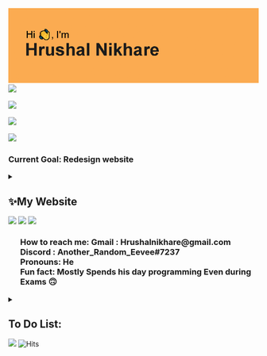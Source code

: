 <img src="header.png"/>

<img src="https://media.giphy.com/media/8pFMDglkmmOyX775JU/giphy.gif"/>

<a href="https://hashnode.com/@ShinyEevee"><img src="https://img.shields.io/badge/Hashnode-12100E?style=for-the-badge&logo=Hashnode&logoColor=white"/></a>

<a href="https://www.linkedin.com/in/hrushal-nikhare-59255223b/"><img src="https://img.shields.io/badge/linkedin-%230077B5.svg?style=for-the-badge&logo=linkedin"/></a>

<a href="https://open.spotify.com/user/um092cahxmowdzqld3lmywcdp"><img src="https://img.shields.io/badge/Spotify-1ED760?style=for-the-badge&logo=spotify&logoColor=white"/></a>
<h3>Current Goal: Redesign website </h3>
<details>
    <summary><b><h2>✨My Website</h2></b></summary>
    <h3>https://hrushal-nikhare.vercel.app/</h3>
</details>
<img src="https://github-readme-streak-stats.herokuapp.com/?user=Hrushal-Nikhare&theme=tokyonight"/>
<img src="https://github-readme-stats.vercel.app/api/top-langs?username=Hrushal-Nikhare&theme=tokyonight"/>
<img src="https://github-readme-stats.vercel.app/api?username=Hrushal-Nikhare&show_icons=true&theme=tokyonight"/>
<ul>
<h3>
How to reach me: Gmail : Hrushalnikhare@gmail.com Discord : Another_Random_Eevee#7237 <br>
Pronouns: He<br>
Fun fact: Mostly Spends his day programming Even during Exams 🙃<br>
</h3>
</ul>
<details>
<summary><b><h2>To Do List:</h2></b></summary>
<ul>
<h3>
<li> 📽 Projects Sub-Page On CV Website
<li> 🌲 Natural Resources Hack-a-thon Website
<li> 🤖 Dank Universe Bot (AKA : Adelyn)
<li> 👨‍🎓 Studies OFC
</h3>
</ul>
</details>
<a href="https://discord.com/users/741192494133280851"> <img src="https://lanyard.cnrad.dev/api/741192494133280851"></a>
<img alt="Hits" src="https://hits.sh/github.com/Hrushal-Nikhare.svg?style=for-the-badge&label=Visitors&color=002233&labelColor=0066FF&logo=abstract"/>
